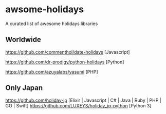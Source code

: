 # awsome-holidays
A curated list of awesome holidays libraries

## Worldwide
https://github.com/commenthol/date-holidays   [Javascript]

https://github.com/dr-prodigy/python-holidays [Python]

https://github.com/azuyalabs/yasumi [PHP]

## Only Japan
https://github.com/holiday-jp [Elixir | Javascript | C# | Java | Ruby | PHP | GO | Swift]
https://github.com/LUXEYS/holiday_jp-python [Python 3]
